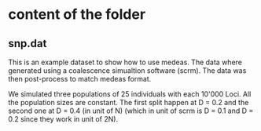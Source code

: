 # content of the folder

## snp.dat
This is an example dataset to show how to use medeas. The data where generated using a coalescence simualtion software (scrm). The data was then post-process to match medeas format.

We simulated three populations of 25 individuals with each 10'000 Loci. All the population sizes are constant. The first split happen at D = 0.2 and the second one at D = 0.4 (in unit of N) (which in unit of scrm is D = 0.1 and D = 0.2 since they work in unit of 2N).
   